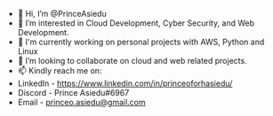 - 👋 Hi, I’m @PrinceAsiedu
- 👀 I’m interested in Cloud Development, Cyber Security, and Web Development.
- 🌱 I'm currently working on personal projects with AWS, Python and Linux
- 💞️ I’m looking to collaborate on cloud and web related projects.
- 📫 Kindly reach me on:
-   LinkedIn - https://www.linkedin.com/in/princeoforhasiedu/
-   Discord  - Prince Asiedu#6967
-   Email    - princeo.asiedu@gmail.com
<!---
PrinceAsiedu/PrinceAsiedu is a ✨ special ✨ repository because its `README.md` (this file) appears on your GitHub profile.
You can click the Preview link to take a look at your changes.
--->
